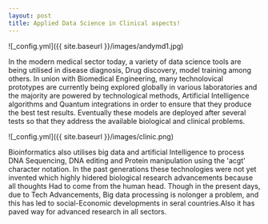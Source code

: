 ```yaml
---
layout: post
title: Applied Data Science in Clinical aspects!
---
```


![_config.yml]({{ site.baseurl }}/images/andymd1.jpg)
<p>In the modern medical sector today, a variety of data science tools are being utilised in disease diagnosis, Drug discovery, model training among others.
In union with Biomedical Engineering, many technolovical prototypes are currently being explored globally in various laboratories and the majority are powered by technological methods, Artificial Intelligence algorithms and Quantum integrations in order to ensure that they produce the best test results.
Eventually these models are deployed after several tests so that they address the available biological and clinical problems.</p>

![_config.yml]({{ site.baseurl }}/images/clinic.png)
<p>Bioinformatics also utilises big data and artificial Intelligence to process DNA Sequencing, DNA editing and Protein manipulation using the 'acgt' character notation. In the past generations these technologies were not yet invented which highly hidered biological research advancements because all thoughts
Had to come from the human head. Though in the present days, due to Tech Advancements, Big data processing is nolonger a problem, and this has led to social-Economic developments in seral countries.Also it has paved way for advanced research in all sectors.</p>


